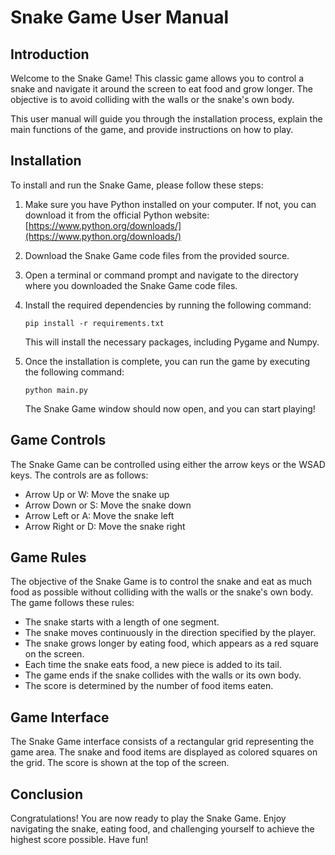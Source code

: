 # Snake Game User Manual

## Introduction

Welcome to the Snake Game! This classic game allows you to control a snake and navigate it around the screen to eat food and grow longer. The objective is to avoid colliding with the walls or the snake's own body. 

This user manual will guide you through the installation process, explain the main functions of the game, and provide instructions on how to play.

## Installation

To install and run the Snake Game, please follow these steps:

1. Make sure you have Python installed on your computer. If not, you can download it from the official Python website: [https://www.python.org/downloads/](https://www.python.org/downloads/)

2. Download the Snake Game code files from the provided source.

3. Open a terminal or command prompt and navigate to the directory where you downloaded the Snake Game code files.

4. Install the required dependencies by running the following command:

   ```
   pip install -r requirements.txt
   ```

   This will install the necessary packages, including Pygame and Numpy.

5. Once the installation is complete, you can run the game by executing the following command:

   ```
   python main.py
   ```

   The Snake Game window should now open, and you can start playing!

## Game Controls

The Snake Game can be controlled using either the arrow keys or the WSAD keys. The controls are as follows:

- Arrow Up or W: Move the snake up
- Arrow Down or S: Move the snake down
- Arrow Left or A: Move the snake left
- Arrow Right or D: Move the snake right

## Game Rules

The objective of the Snake Game is to control the snake and eat as much food as possible without colliding with the walls or the snake's own body. The game follows these rules:

- The snake starts with a length of one segment.
- The snake moves continuously in the direction specified by the player.
- The snake grows longer by eating food, which appears as a red square on the screen.
- Each time the snake eats food, a new piece is added to its tail.
- The game ends if the snake collides with the walls or its own body.
- The score is determined by the number of food items eaten.

## Game Interface

The Snake Game interface consists of a rectangular grid representing the game area. The snake and food items are displayed as colored squares on the grid. The score is shown at the top of the screen.

## Conclusion

Congratulations! You are now ready to play the Snake Game. Enjoy navigating the snake, eating food, and challenging yourself to achieve the highest score possible. Have fun!